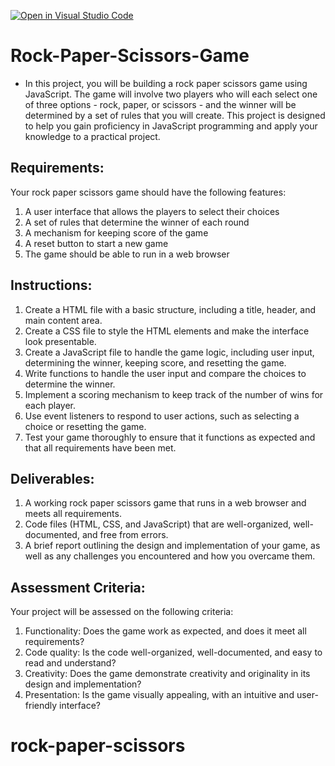 [![Open in Visual Studio Code](https://classroom.github.com/assets/open-in-vscode-2e0aaae1b6195c2367325f4f02e2d04e9abb55f0b24a779b69b11b9e10269abc.svg)](https://classroom.github.com/online_ide?assignment_repo_id=19072480&assignment_repo_type=AssignmentRepo)
# Rock-Paper-Scissors-Game

- In this project, you will be building a rock paper scissors game using JavaScript. The game will involve two players who will each select one of three options - rock, paper, or scissors - and the winner will be determined by a set of rules that you will create. This project is designed to help you gain proficiency in JavaScript programming and apply your knowledge to a practical project.

## Requirements:
Your rock paper scissors game should have the following features:

1. A user interface that allows the players to select their choices
2. A set of rules that determine the winner of each round
3. A mechanism for keeping score of the game
4. A reset button to start a new game
5. The game should be able to run in a web browser

## Instructions:

1. Create a HTML file with a basic structure, including a title, header, and main content area.
2. Create a CSS file to style the HTML elements and make the interface look presentable.
3. Create a JavaScript file to handle the game logic, including user input, determining the winner, keeping score, and resetting the game.
4. Write functions to handle the user input and compare the choices to determine the winner.
5. Implement a scoring mechanism to keep track of the number of wins for each player.
6. Use event listeners to respond to user actions, such as selecting a choice or resetting the game.
7. Test your game thoroughly to ensure that it functions as expected and that all requirements have been met.

## Deliverables:

1. A working rock paper scissors game that runs in a web browser and meets all requirements.
2. Code files (HTML, CSS, and JavaScript) that are well-organized, well-documented, and free from errors.
3. A brief report outlining the design and implementation of your game, as well as any challenges you encountered and how you overcame them.

## Assessment Criteria:
Your project will be assessed on the following criteria:

1. Functionality: Does the game work as expected, and does it meet all requirements?
2. Code quality: Is the code well-organized, well-documented, and easy to read and understand?
3. Creativity: Does the game demonstrate creativity and originality in its design and implementation?
4. Presentation: Is the game visually appealing, with an intuitive and user-friendly interface?
# rock-paper-scissors
